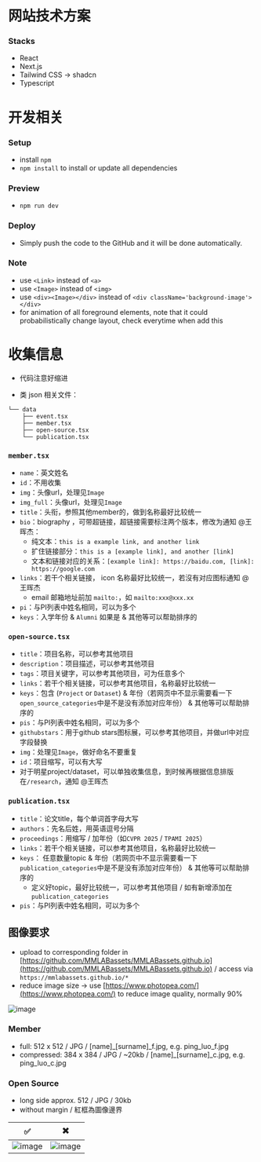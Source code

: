 # 网站技术方案 
### Stacks
- React
- Next.js
- Tailwind CSS -> shadcn
- Typescript

# 开发相关
### Setup
- install ```npm```
- ```npm install``` to install or update all dependencies

### Preview
- ```npm run dev```

### Deploy
- Simply push the code to the GitHub and it will be done automatically.

### Note
- use ```<Link>``` instead of ```<a>```
- use ```<Image>``` instead of ```<img>```
- use ```<div><Image></div>``` instead of ```<div className='background-image'></div>```
- <FadeIn> for animation of all foreground elements, note that it could probabilistically change layout, check everytime when add this



# 收集信息
- 代码注意好缩进

- 类 json 相关文件：
```
└── data
    ├── event.tsx
    ├── member.tsx
    ├── open-source.tsx
    └── publication.tsx
```

### ```member.tsx```
- ```name```：英文姓名
- ```id```：不用收集
- ```img```：头像url，处理见```Image```
- ```img_full```：头像url，处理见```Image```
- ```title```：头衔，参照其他member的，做到名称最好比较统一
- ```bio```：biography ，可带超链接，超链接需要标注两个版本，修改为通知 @王晖杰：
    - 纯文本：```this is a example link, and another link```
    - 扩住链接部分：```this is a [example link], and another [link]```
    - 文本和链接对应的关系：```[example link]: https://baidu.com, [link]: https://google.com```
- ```links```：若干个相关链接， icon 名称最好比较统一，若沒有对应图标通知 @王晖杰
    - email 邮箱地址前加 ```mailto:```，如 ```mailto:xxx@xxx.xx```
- ```pi```：与PI列表中姓名相同，可以为多个
- ```keys```：入学年份 & ```Alumni``` 如果是 & 其他等可以帮助排序的

### ```open-source.tsx```
- ```title```：项目名称，可以参考其他项目
- ```description```：项目描述，可以参考其他项目
- ```tags```：项目关键字，可以参考其他项目，可为任意多个
- ```links```：若干个相关链接，可以参考其他项目，名称最好比较统一
- ```keys```：包含 (```Project``` or ```Dataset```) & 年份（若网页中不显示需要看一下```open_source_categories```中是不是没有添加对应年份） & 其他等可以帮助排序的
- ```pis```：与PI列表中姓名相同，可以为多个
- ```githubstars```：用于github stars图标展，可以参考其他项目，并做url中对应字段替换
- ```img```：处理见```Image```，做好命名不要重复
- ```id```：项目缩写，可以有大写
- 对于明星project/dataset，可以单独收集信息，到时候再根据信息排版在```/research```，通知 @王晖杰

### ```publication.tsx```
- ```title```：论文title，每个单词首字母大写
- ```authors```：先名后姓，用英语逗号分隔
- ```proceedings```：用缩写 / 加年份（如```CVPR 2025``` / ```TPAMI 2025```）
- ```links```：若干个相关链接，可以参考其他项目，名称最好比较统一
- ```keys```： 任意数量topic & 年份（若网页中不显示需要看一下```publication_categories```中是不是没有添加对应年份） & 其他等可以帮助排序的
    - 定义好topic，最好比较统一，可以参考其他项目 / 如有新增添加在```publication_categories```
- ```pis```：与PI列表中姓名相同，可以为多个


## 图像要求
- upload to corresponding folder in [https://github.com/MMLABassets/MMLABassets.github.io](https://github.com/MMLABassets/MMLABassets.github.io) / access via ```https://mmlabassets.github.io/*```
- reduce image size -> use [https://www.photopea.com/](https://www.photopea.com/) to reduce image quality, normally 90%

![image](https://github.com/user-attachments/assets/2d0062bf-65ea-44f5-9511-b4a3b649998a)

### Member
- full: 512 x 512 / JPG / [name]_[surname]_f.jpg, e.g. ping_luo_f.jpg
- compressed: 384 x 384 / JPG / ~20kb / [name]_[surname]_c.jpg, e.g. ping_luo_c.jpg

### Open Source
- long side approx. 512 / JPG / 30kb
- without margin / 紅框為圖像邊界
  
| ✅ | ✖️ |
|---|---|
| ![image](https://github.com/user-attachments/assets/96c2db29-e206-4850-b956-6f47a460c5a0) | ![image](https://github.com/user-attachments/assets/6a649dfe-3211-48ec-bcfa-d974db25c23d) |